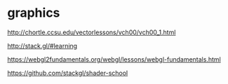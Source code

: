 # graphics

http://chortle.ccsu.edu/vectorlessons/vch00/vch00_1.html

http://stack.gl/#learning

https://webgl2fundamentals.org/webgl/lessons/webgl-fundamentals.html

https://github.com/stackgl/shader-school

